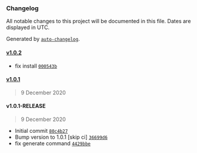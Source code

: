 ### Changelog

All notable changes to this project will be documented in this file. Dates are displayed in UTC.

Generated by [`auto-changelog`](https://github.com/CookPete/auto-changelog).

#### [v1.0.2](https://github.com/pagopa/io-functions-paymentmanager/compare/v1.0.1...v1.0.2)

- fix install [`000543b`](https://github.com/pagopa/io-functions-paymentmanager/commit/000543b2b171275a250d191bcfb8f8d605f1ee6f)

#### [v1.0.1](https://github.com/pagopa/io-functions-paymentmanager/compare/v1.0.1-RELEASE...v1.0.1)

> 9 December 2020

#### v1.0.1-RELEASE

> 9 December 2020

- Initial commit [`80c4b27`](https://github.com/pagopa/io-functions-paymentmanager/commit/80c4b273548d4ff36bbc609b1408ffa20d1bb741)
- Bump version to 1.0.1 [skip ci] [`36699d6`](https://github.com/pagopa/io-functions-paymentmanager/commit/36699d63fec9b6d2e79bec5e21e16d950abdec78)
- fix generate command [`4429bbe`](https://github.com/pagopa/io-functions-paymentmanager/commit/4429bbeee0acbc58263157fa42530cf860b6753a)
